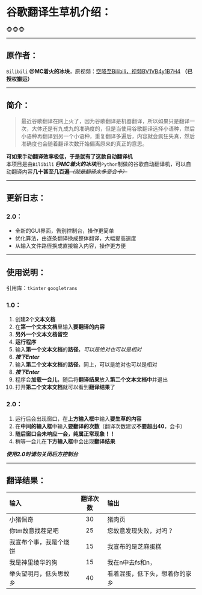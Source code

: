 # 谷歌翻译生草机介绍：  
:monkey_face::monkey_face::monkey_face:  
***
## 原作者：  
`Bilibili` __@MC着火的冰块__，原视频：[空降至Bilibili，视频BV1VB4y1B7H4](https://www.bilibili.com/video/BV1VB4y1B7H4?p=1&amp;vd_source=28f8767c6a9d282fd00590004a9ffec0)
__（已授权搬运）__
***
## 简介：  
> 最近谷歌翻译在网上火了，因为谷歌翻译是机器翻译，所以如果只是翻译一次，大体还是有九成九的准确度的，但是当使用谷歌翻译选择小语种，然后小语种再翻译到另一个小语种，重复翻译多遍后，内容就会疯狂失真，然后准确度也会随着翻译次数开始偏离原来的真正的意思。  
  
__可如果手动翻译效率极低，于是就有了这款自动翻译机__  
本项目是由`Bilibili` ***@MC着火的冰块***用`Python`制做的谷歌自动翻译机，可以自动翻译内容**几十甚至几百遍**~~*（就是翻译太多变会卡）*~~  
***
## 更新日志：
### 2.0：
- 全新的GUI界面，告别控制台，操作更简单
- 优化算法，由逐条翻译换成整体翻译，大幅提高速度
- 从输入文件路径换成直接输入内容，操作更方便
***
## 使用说明：
引用库：`tkinter` `googletrans`  
  
### 1.0：  
1. 创建**2**个**文本文档**
2. 在**第一个文本文档**里输入**要翻译的内容**
3. **另外一个文本文档留空**
4. **运行程序**
5. 输入**第一个文本文档**的**路径**，*可以是绝对也可以是相对*
6. ***按下Enter***
7. 输入**第二个文本文档**的**路径**，同上，可以是绝对也可以是相对
8. ***按下Enter***
9. 程序会**加载一会儿**，随后将**翻译结果**放入**第二个文本文档中**并退出
10. 打开**第二个文本文档**就可以看到**翻译结果**了
  
### 2.0：  
1. 运行后会出现窗口，在**上方输入框**中输入**要生草的内容**  
2. 在**中间的输入框**中输入**要翻译的次数**（翻译次数建议**不要超出40**，会卡）  
3. **随后窗口会未响应一会，纯属正常现象！！**  
4. 稍等一会儿在**下方输入框**中会出现**翻译结果**  

*__使用2.0时请勿关闭后方控制台__*
***
## 翻译结果：  
|输入|翻译次数|输出|
|:---|:---:|:---|
|小猪佩奇|30|猪肉页|
|你tm故意找茬是吧|25|您故意发现失败，对吗？|
|我宣布个事，我是个烧饼|15|我宣布的是芝麻蛋糕|
|我是神里绫华的狗|15|我在n中去fs和n，|
|举头望明月，低头思故乡|40|看着混蛋，低下头，想着你的家乡|
